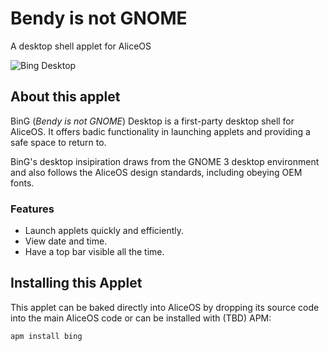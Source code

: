 # Bendy is not GNOME
A desktop shell applet for AliceOS

![Bing Desktop](https://cdn.discordapp.com/attachments/457606890617045009/494255906347810827/unknown.png)

## About this applet
BinG (_Bendy is not GNOME_) Desktop is a first-party desktop shell for AliceOS. It offers badic functionality in launching applets and providing a safe space to return to.

BinG's desktop insipiration draws from the GNOME 3 desktop environment and also follows the AliceOS design standards, including obeying OEM fonts.

### Features
- Launch applets quickly and efficiently.
- View date and time.
- Have a top bar visible all the time.

## Installing this Applet
This applet can be baked directly into AliceOS by dropping its source code into the main AliceOS code or can be installed with (TBD) APM:

```
apm install bing
```

